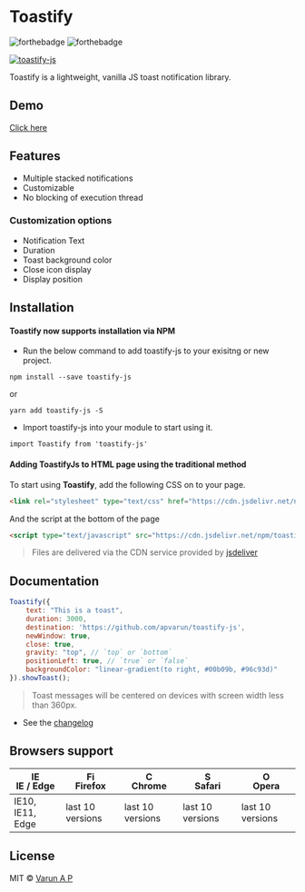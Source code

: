 # Toastify

![forthebadge](https://forthebadge.com/images/badges/made-with-javascript.svg)
![forthebadge](https://forthebadge.com/images/badges/built-with-love.svg)

[![toastify-js](https://img.shields.io/badge/toastify--js-1.1.0-brightgreen.svg)](https://www.npmjs.com/package/toastify-js)

Toastify is a lightweight, vanilla JS toast notification library.

## Demo

[Click here](https://apvarun.github.io/toastify-js/)

## Features

- Multiple stacked notifications
- Customizable
- No blocking of execution thread

### Customization options

- Notification Text
- Duration
- Toast background color
- Close icon display
- Display position

## Installation

#### Toastify now supports installation via NPM

- Run the below command to add toastify-js to your exisitng or new project.
```
npm install --save toastify-js
```
or
```
yarn add toastify-js -S
```

- Import toastify-js into your module to start using it.
```
import Toastify from 'toastify-js'
```

#### Adding ToastifyJs to HTML page using the traditional method

To start using **Toastify**, add the following CSS on to your page.

```html
<link rel="stylesheet" type="text/css" href="https://cdn.jsdelivr.net/npm/toastify-js/src/toastify.min.css">
```

And the script at the bottom of the page

```html
<script type="text/javascript" src="https://cdn.jsdelivr.net/npm/toastify-js"></script>
```
> Files are delivered via the CDN service provided by [jsdeliver](https://www.jsdelivr.com/)

## Documentation

```javascript
Toastify({
    text: "This is a toast",
    duration: 3000,
    destination: 'https://github.com/apvarun/toastify-js',
    newWindow: true,
    close: true,
    gravity: "top", // `top` or `bottom`
    positionLeft: true, // `true` or `false`
    backgroundColor: "linear-gradient(to right, #00b09b, #96c93d)"
}).showToast();
```

> Toast messages will be centered on devices with screen width less than 360px.

+ See the [changelog](https://github.com/apvarun/toastify-js/blob/master/CHANGELOG.md)

## Browsers support

| [<img src="https://raw.githubusercontent.com/godban/browsers-support-badges/master/src/images/edge.png" alt="IE / Edge" width="16px" height="16px" />](http://godban.github.io/browsers-support-badges/)<br />IE / Edge | [<img src="https://raw.githubusercontent.com/godban/browsers-support-badges/master/src/images/firefox.png" alt="Firefox" width="16px" height="16px" />](http://godban.github.io/browsers-support-badges/)<br />Firefox | [<img src="https://raw.githubusercontent.com/godban/browsers-support-badges/master/src/images/chrome.png" alt="Chrome" width="16px" height="16px" />](http://godban.github.io/browsers-support-badges/)<br />Chrome | [<img src="https://raw.githubusercontent.com/godban/browsers-support-badges/master/src/images/safari.png" alt="Safari" width="16px" height="16px" />](http://godban.github.io/browsers-support-badges/)<br />Safari | [<img src="https://raw.githubusercontent.com/godban/browsers-support-badges/master/src/images/opera.png" alt="Opera" width="16px" height="16px" />](http://godban.github.io/browsers-support-badges/)<br />Opera |
| --------- | --------- | --------- | --------- | --------- |
| IE10, IE11, Edge| last 10 versions| last 10 versions| last 10 versions| last 10 versions

## License

MIT © [Varun A P](https://github.com/apvarun)
